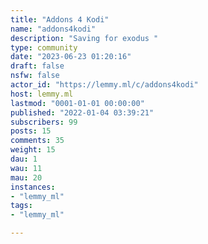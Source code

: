 ```yaml
---
title: "Addons 4 Kodi" 
name: "addons4kodi"
description: "Saving for exodus "
type: community
date: "2023-06-23 01:20:16"
draft: false
nsfw: false
actor_id: "https://lemmy.ml/c/addons4kodi"
host: lemmy.ml
lastmod: "0001-01-01 00:00:00"
published: "2022-01-04 03:39:21"
subscribers: 99
posts: 15
comments: 35
weight: 15
dau: 1
wau: 11
mau: 20
instances:
- "lemmy_ml"
tags: 
- "lemmy_ml"

---
```

